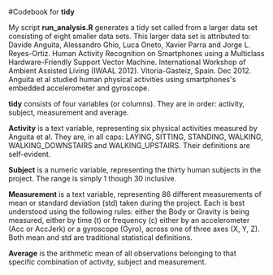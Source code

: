 #Codebook for **tidy**

My script **run_analysis.R** generates a tidy set called <tidy> from a larger data set consisting of eight smaller data sets. This larger data set is attributed to: Davide Anguita, Alessandro Ghio, Luca Oneto, Xavier Parra and Jorge L. Reyes-Ortiz. Human Activity Recognition on Smartphones using a Multiclass Hardware-Friendly Support Vector Machine. International Workshop of Ambient Assisted Living (IWAAL 2012). Vitoria-Gasteiz, Spain. Dec 2012. Anguita et al studied human physical activities using smartphones's embedded accelerometer and gyroscope. 

**tidy** consists of four variables (or columns). They are in order: activity, subject, measurement and average.

**Activity** is a text variable, representing six physical activities measured by Anguita et al. They are, in all caps: LAYING, SITTING, STANDING, WALKING, WALKING_DOWNSTAIRS and WALKING_UPSTAIRS. Their definitions are self-evident.

**Subject** is a numeric variable, representing the thirty human subjects in the project. The range is simply 1 though 30 inclusive. 

**Measurement** is a text variable, representing 86 different measurements of mean or standard deviation (std) taken during the project. Each is best understood using the following rules: either the Body or Gravity is being measured, either by time (t) or frequency (c) either by an accelerometer (Acc or AccJerk) or a gyroscope (Gyro), across one of three axes (X, Y, Z). Both mean and std are traditional statistical definitions. 

**Average** is the arithmetic mean of all observations belonging to that specific combination of activity, subject and measurement. 
